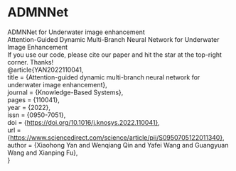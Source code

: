 # ADMNNet
ADMNNet for Underwater image enhancement  
Attention-Guided Dynamic Multi-Branch Neural Network for Underwater Image Enhancement    
If you use our code, please cite our paper and hit the star at the top-right corner. Thanks!   
@article{YAN2022110041,  
title = {Attention-guided dynamic multi-branch neural network for underwater image enhancement},   
journal = {Knowledge-Based Systems},   
pages = {110041},   
year = {2022},   
issn = {0950-7051},   
doi = {https://doi.org/10.1016/j.knosys.2022.110041},   
url = {https://www.sciencedirect.com/science/article/pii/S0950705122011340},   
author = {Xiaohong Yan and Wenqiang Qin and Yafei Wang and Guangyuan Wang and Xianping Fu},    
}     
